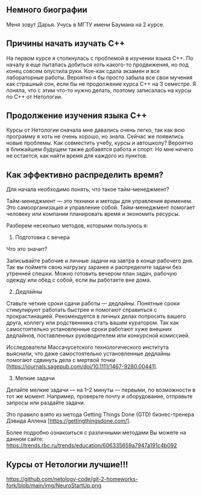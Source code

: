 ## Немного биографии 

Меня зовут Дарья. Учусь в МГТУ имени Баумана на 2 курсе. 

## Причины начать изучать С++

На первом курсе я столкнулась с проблемой в изучении языка С++. По началу я еще пыталась добиться хоть какого-то продвижения, но под конец совсем опустила руки. Кое-как сдала экзамен и все лабораторные работы. Вероятно я бы просто забыла все свои мучения как страшный сон, если бы не продолжение курса С++ на 3 семестре. Я поняла, что с этим что-то нужно делать, поэтому записалась на курсы по С++ от Нетологии. 

## Продолжение изучения языка С++

Курсы от Нетологии сначала мне давались очень легко, так как всю программу я хоть не очень хорошо, но знала. Сейчас же появились новые проблемы. Как совместить учебу, курсы и автошколу? Вероятно в ближайшем будущем также добавятся работа и спорт. Но мне ничего не остается, как найти время для каждого из пунктов.

## Как эффективно распределить время? 

Для начала необходимо понять, что такое тайм-менеджмент?

Тайм-менеджмент — это техники и методы для управления временем. Это самоорганизация и управление собой. Тайм-менеджмент помогает человеку или компании планировать время и экономить ресурсы.

Разберем несколько методов, которыми пользуюсь я:

1. Подготовка с вечера
   
Что это значит?

Записывайте рабочие и личные задачи на завтра в конце рабочего дня. Так вы поймете свою нагрузку заранее и распределите задачи без утренней спешки. Можно готовить вечером план задач, рабочую одежду или обед с собой, если вы работаете вне дома.


2. Дедлайны

Ставьте четкие сроки сдачи работы — дедлайны. Понятные сроки стимулируют работать быстрее и помогают справиться с прокрастинацией. Рекомендуется в личных делах попросить вашего друга, коллегу или родственника стать вашим куратором. Так как самостоятельно установленные сроки работают хуже внешних дедлайнов, поставленных руководителем или конкурсной комиссией.

Исследователи Массачусетского технологического института выяснили, что даже самостоятельно установленные дедлайны помогают сдвинуть дела с мертвой точки [https://journals.sagepub.com/doi/10.1111/1467-9280.00441].


3. Мелкие задачи

Делайте мелкие задачи — на 1–2 минуты — первыми, по возможности в тот же момент. Например, проверьте почту и оборудование, отправьте запросы или раздайте задачи.

Это правило взято из метода Getting Things Done (GTD) бизнес-тренера Дэвида Аллена [https://gettingthingsdone.com/].

Более подробно ознакоиться с различными методами Вы можете на данном сайте:
https://trends.rbc.ru/trends/education/606335659a7947a191c4b092


## Курсы от Нетологии лучшие!!!
https://github.com/netology-code/git-2-homeworks-fork/blob/main/img/NeuroStartUp.png
